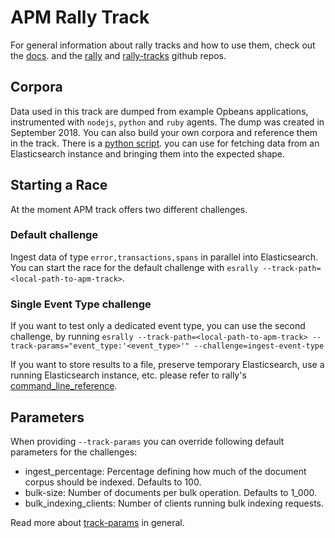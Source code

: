 # APM Rally Track

For general information about rally tracks and how to use them, 
check out the [docs](https://esrally.readthedocs.io/en/stable/index.html).
and the [rally](https://github.com/elastic/rally) and [rally-tracks](https://github.com/elastic/rally-tracks) github 
repos.

## Corpora
Data used in this track are dumped from example Opbeans applications, instrumented with `nodejs`, `python` and 
`ruby` agents. The dump was created in September 2018. 
You can also build your own corpora and reference them in the track.
There is a [python script](https://github.com/elastic/apm-server/blob/d7b9d5027dd6a296792aa5179c0eaff8374d62d8/rally/fetch_data.py).
you can use for fetching data from an Elasticsearch instance and bringing them into the expected shape. 

## Starting a Race

At the moment APM track offers two different challenges. 

### Default challenge
Ingest data of type `error,transactions,spans` in parallel into Elasticsearch.
You can start the race for the default challenge with `esrally --track-path=<local-path-to-apm-track>`.

### Single Event Type challenge
If you want to test only a dedicated event type, you can use the second challenge, by running 
`esrally --track-path=<local-path-to-apm-track> --track-params="event_type:'<event_type>'" --challenge=ingest-event-type`


If you want to store results to a file, preserve temporary Elasticsearch, use a running Elasticsearch instance, etc. 
please refer to rally's [command_line_reference](https://esrally.readthedocs.io/en/stable/command_line_reference.html#command-line-flags).


## Parameters
When providing `--track-params` you can override following default parameters for the challenges: 

* ingest_percentage: Percentage defining how much of the document corpus should be indexed. Defaults to 100. 
* bulk-size: Number of documents per bulk operation. Defaults to 1_000.
* bulk_indexing_clients: Number of clients running bulk indexing requests.

Read more about [track-params](https://esrally.readthedocs.io/en/stable/command_line_reference.html#track-params) in general. 
